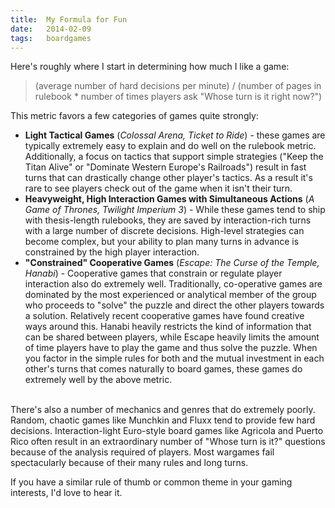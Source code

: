 ```yaml
---
title:  My Formula for Fun
date:   2014-02-09
tags:   boardgames
---
```


Here's roughly where I start in determining how much I like a game:

> (average number of hard decisions per minute) / (number of pages in rulebook * number of times players ask "Whose turn is it right now?")

This metric favors a few categories of games quite strongly:

* __Light Tactical Games__ (_Colossal Arena, Ticket to Ride_) - these games are typically extremely easy to explain and do well on the rulebook metric. Additionally, a focus on tactics that support simple strategies ("Keep the Titan Alive" or "Dominate Western Europe's Railroads") result in fast turns that can drastically change other player's tactics. As a result it's rare to see players check out of the game when it isn't their turn.
* __Heavyweight, High Interaction Games with Simultaneous Actions__ (_A Game of Thrones, Twilight Imperium 3_) - While these games tend to ship with thesis-length rulebooks, they are saved by interaction-rich turns with a large number of discrete decisions. High-level strategies can become complex, but your ability to plan many turns in advance is constrained by the high player interaction.
* __"Constrained" Cooperative Games__ (_Escape: The Curse of the Temple, Hanabi_) - Cooperative games that constrain or regulate player interaction also do extremely well. Traditionally, co-operative games are dominated by the most experienced or analytical member of the group who proceeds to "solve" the puzzle and direct the other players towards a solution. Relatively recent cooperative games have found creative ways around this. Hanabi heavily restricts the kind of information that can be shared between players, while Escape heavily limits the amount of time players have to play the game and thus solve the puzzle. When you factor in the simple rules for both and the mutual investment in each other's turns that comes naturally to board games, these games do extremely well by the above metric.

<br> There's also a number of mechanics and genres that do extremely poorly. Random, chaotic games like Munchkin and Fluxx tend to provide few hard decisions. Interaction-light Euro-style board games like Agricola and Puerto Rico often result in an extraordinary number of "Whose turn is it?" questions because of the analysis required of players. Most wargames fail spectacularly because of their many rules and long turns.

If you have a similar rule of thumb or common theme in your gaming interests, I'd love to hear it.
